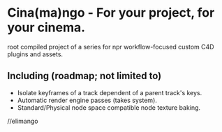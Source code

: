 # Cina(ma)ngo - For your project, for your cinema.
root compiled project of a series for npr workflow-focused custom C4D plugins and assets.

## Including (roadmap; not limited to)
- Isolate keyframes of a track dependent of a parent track's keys.
- Automatic render engine passes (takes system).
- Standard/Physical node space compatible node texture baking.


//elimango
